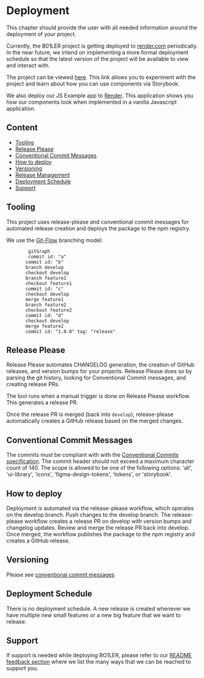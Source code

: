# Deployment

This chapter should provide the user with all needed information around the deployment of your project.

Currently, the B01LER project is getting deployed to [render.com](https://render.com) periodically. In the near future,
we intend on implementing a more formal deployment schedule so that the latest version of the project will be available
to view and interact with.

The project can be viewed [here](https://b01ler.onrender.com/). This link allows you to experiment with the project and
learn about how you can use components via Storybook.

We also deploy our JS Example app to [Render](https://b01ler.onrender.com/js-example-app). This application shows you
how our components look when implemented in a vanilla Javascript application.

## Content

- [Tooling](#tooling)
- [Release Please](#release-please)
- [Conventional Commit Messages](#conventional-commit-messages)
- [How to deploy](#how-to-deploy)
- [Versioning](#versioning)
- [Release Management](#release-management)
- [Deployment Schedule](#deployment-schedule)
- [Support](#support)

## Tooling

This project uses release-please and conventional commit messages for automated release creation and deploys the package
to the npm registry.

We use the [Git-Flow](https://www.atlassian.com/git/tutorials/comparing-workflows/gitflow-workflow) branching model:

```mermaid
        gitGraph
        commit id: "a"
       commit id: "b"
       branch develop
       checkout develop
       branch feature1
       checkout feature1
       commit id: "c"
       checkout develop
       merge feature1
       branch feature2
       checkout feature2
       commit id: "d"
       checkout develop
       merge feature2
       commit id: "1.0.0" tag: "release"
```

## Release Please

Release Please automates CHANGELOG generation, the creation of GitHub releases, and version bumps for your projects.
Release Please does so by parsing the git history, looking for Conventional Commit messages, and creating release PRs.

The tool runs when a manual trigger is done on Release Please workflow. This generates a release PR.

Once the release PR is merged (back into `develop`), release-please automatically creates a GitHub release based on the
merged changes.

## Conventional Commit Messages

The commits must be compliant with with the
[Conventional Commits specification](https://www.conventionalcommits.org/en/v1.0.0/). The commit header should not
exceed a maximum character count of 140. The scope is allowed to be one of the following options: 'all', 'ui-library',
'icons', 'figma-design-tokens', 'tokens', or 'storybook'.

## How to deploy

Deployment is automated via the release-please workflow, which operates on the develop branch. Push changes to the
develop branch. The release-please workflow creates a release PR on develop with version bumps and changelog updates.
Review and merge the release PR back into develop. Once merged, the workflow publishes the package to the npm registry
and creates a GitHub release.

## Versioning

Please see [conventional commit messages](#conventional-commit-messages)

## Deployment Schedule

There is no deployment schedule. A new release is created whenever we have multiple new small features or a new big
feature that we want to release.

## Support

If support is needed while deploying BO1LER, please refer to our
[README feedback section](/README.md#tipping_hand_person-help--feedback) where we list the many ways that we can be
reached to support you.
